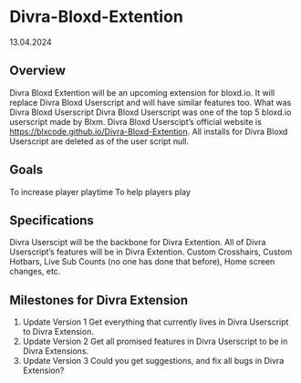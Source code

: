 # Divra-Bloxd-Extention
13.04.2024

## Overview
Divra Bloxd Extention will be an upcoming extension for bloxd.io. It will replace Divra Bloxd Userscript and will have similar features too. 
What was Divra Bloxd Userscript
Divra Bloxd Userscript was one of the top 5 bloxd.io userscript made by Blxm. Divra Bloxd Userscipt’s official website is https://blxcode.github.io/Divra-Bloxd-Extention. All installs for Divra Bloxd Userscript are deleted as of the user script null.
## Goals
To increase player playtime
To help players play
## Specifications
Divra Userscipt will be the backbone for Divra Extention. All of Divra Userscript’s features will be in Divra Extention. Custom Crosshairs, Custom Hotbars, Live Sub Counts (no one has done that before), Home screen changes, etc.
## Milestones for Divra Extension
1. Update Version 1
Get everything that currently lives in Divra Userscript to Divra Extension.
2. Update Version 2
Get all promised features in Divra Userscript to be in Divra Extensions.
3. Update Version 3
Could you get suggestions, and fix all bugs in Divra Extension?

